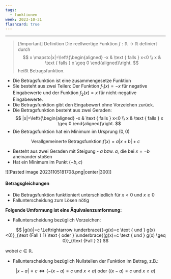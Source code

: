 ```yaml
---
tags:
  - funktionen
week: 2023-10-31
flashcard: true
---
```

***

> [!important] Definition
> Die reellwertige Funktion $f: \mathbb{R} \rightarrow \mathbb{R}$ definiert durch
> $$
> x \mapsto|x|=\left\{\begin{aligned} 
> -x & \text { falls } x<0 \\
> x & \text { falls } x \geq 0
> \end{aligned}\right.
> $$
> heißt Betragsfunktion.

- Die Betragsfunktion ist eine zusammengesetze Funktion
- Sie besteht aus zwei Teilen: Der Funktion $f_1(x)=-x$ für negative Eingabewerte und der Funktion $f_2(x)=x$ für nicht-negative Eingabewerte.
- Die Betragsfunktion gibt den Eingabewert ohne Vorzeichen zurück.
- Die Betragsfunktion besteht aus zwei Geraden:
$$
|x|=\left\{\begin{aligned}
-x & \text { falls } x<0 \\
x & \text { falls } x \geq 0
\end{aligned}\right.
$$
- Die Betragsfunktion hat ein Minimum im Ursprung $(0,0)$

$$
\text{Verallgemeinerte Betragsfunktion:} f(x)=a|x+b|+c
$$

- Besteht aus zwei Geraden mit Steigung - $a$ bzw. $a$, die bei $x=-b$ aneinander stoßen
- Hat ein Minimum im Punkt $(-b, c)$

![[Pasted image 20231105181708.png|center|300]]

#### Betragsgleichungen

- Die Betragsfunktion funktioniert unterschiedlich für $x<0$ und $x \geq 0$
- Fallunterscheidung zum Lösen nötig

**Folgende Umformung ist eine Äquivalenzumformung:**
- Fallunterscheidung bezüglich Vorzeichen:

$$
|g(x)|=c \Leftrightarrow \underbrace{(-g(x)=c \text { und } g(x)<0)}_{\text {Fall } 1} \text { oder } \underbrace{(g(x)=c \text { und } g(x) \geq 0)}_{\text {Fall } 2}
$$

wobei $c \in \mathbb{R}$.

- Fallunterscheidung bezüglich Nullstellen der Funktion im Betrag, z.B.:

$$
|x-a|=c \Leftrightarrow(-(x-a)=c \text { und } x<a) \text { oder }((x-a)=c \text { und } x \geq a)
$$
